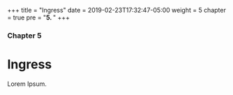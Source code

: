+++
title = "Ingress"
date = 2019-02-23T17:32:47-05:00
weight = 5
chapter = true
pre = "<b>5. </b>"
+++

### Chapter 5

# Ingress

Lorem Ipsum.